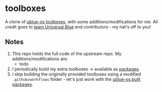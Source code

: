 # toolboxes

A clone of [ublue-os toolboxes](https://github.com/ublue-os/toolboxes), with some additions/modifications for me. All credit goes to [team Universal Blue](https://universal-blue.org/) and contributors - my hat's off to you!

## Notes

1. This repo holds the full code of the upstream repo. My additions/modifications are:
   * todo
1. I periodically build my extra toolboxes -> available as [packages](https://github.com/hirnidrin?tab=packages&repo_name=toolboxes).
1. I skip building the originally provided toolboxes using a modified `.github/workflows` folder - let's just work with the [ublue-os built packages](https://github.com/orgs/ublue-os/packages?repo_name=toolboxes).
